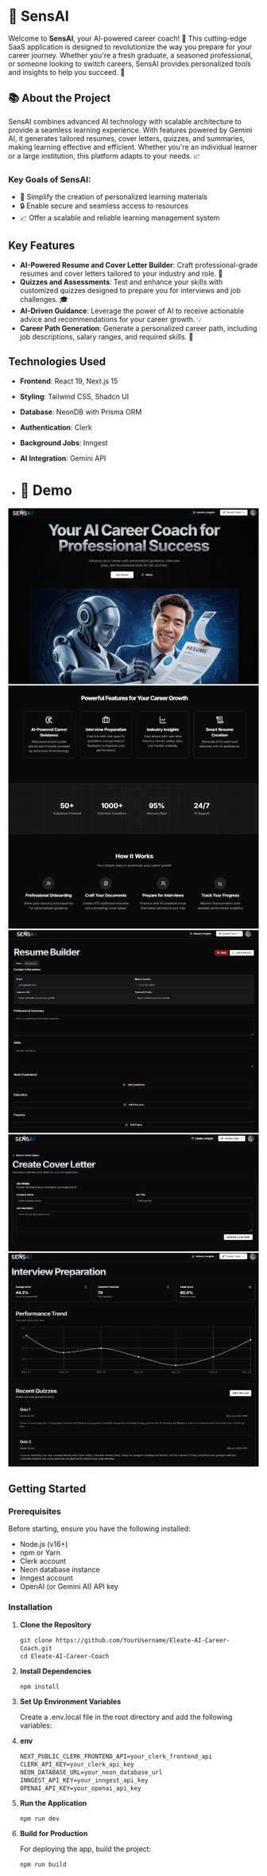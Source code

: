 # 🚀 SensAI

Welcome to **SensAI**, your AI-powered career coach! 🤖 This cutting-edge SaaS application is designed to revolutionize the way you prepare for your career journey. Whether you're a fresh graduate, a seasoned professional, or someone looking to switch careers, SensAI provides personalized tools and insights to help you succeed. 🎉


## 📚 About the Project

SensAI combines advanced AI technology with scalable architecture to provide a seamless learning experience. With features powered by Gemini AI, it generates tailored resumes, cover letters, quizzes, and summaries, making learning effective and efficient. Whether you're an individual learner or a large institution, this platform adapts to your needs. 📈

### Key Goals of SensAI:

- 📝 Simplify the creation of personalized learning materials
- 🔒 Enable secure and seamless access to resources
- 📈 Offer a scalable and reliable learning management system

## Key Features

- **AI-Powered Resume and Cover Letter Builder**: Craft professional-grade resumes and cover letters tailored to your industry and role. 💼
- **Quizzes and Assessments**: Test and enhance your skills with customized quizzes designed to prepare you for interviews and job challenges. 🎓
- **AI-Driven Guidance**: Leverage the power of AI to receive actionable advice and recommendations for your career growth. 💡
- **Career Path Generation**: Generate a personalized career path, including job descriptions, salary ranges, and required skills. 🚀

## Technologies Used

- **Frontend**: React 19, Next.js 15
- **Styling**: Tailwind CSS, Shadcn UI
- **Database**: NeonDB with Prisma ORM
- **Authentication**: Clerk
- **Background Jobs**: Inngest
- **AI Integration**: Gemini API

- # 🚀 Demo
![](https://github.com/shivamsharma006/SENSAI-CARRER-COACH/blob/main/Website%20Screenshots/Screenshot%202025-06-14%20161433.png?raw=true)
![](https://github.com/shivamsharma006/SENSAI-CARRER-COACH/blob/main/Website%20Screenshots/Screenshot%202025-06-14%20161451.png?raw=true)
![](https://github.com/shivamsharma006/SENSAI-CARRER-COACH/blob/main/Website%20Screenshots/Screenshot%202025-06-14%20161523.png?raw=true)
![](https://github.com/shivamsharma006/SENSAI-CARRER-COACH/blob/main/Website%20Screenshots/Screenshot%202025-06-14%20161607.png?raw=true)
![](https://github.com/shivamsharma006/SENSAI-CARRER-COACH/blob/main/Website%20Screenshots/Screenshot%202025-06-14%20161623.png?raw=true)

## Getting Started

### Prerequisites

Before starting, ensure you have the following installed:

- Node.js (v16+)
- npm or Yarn
- Clerk account
- Neon database instance
- Inngest account
- OpenAI (or Gemini AI) API key

### Installation

1. **Clone the Repository**

   ```
   git clone https://github.com/YourUsername/Eleate-AI-Career-Coach.git
   cd Eleate-AI-Career-Coach

   ```

2. **Install Dependencies**

   ```
   npm install

   ```

3. **Set Up Environment Variables**

   Create a .env.local file in the root directory and add the following variables:

4. **env**

   ```
   NEXT_PUBLIC_CLERK_FRONTEND_API=your_clerk_frontend_api
   CLERK_API_KEY=your_clerk_api_key
   NEON_DATABASE_URL=your_neon_database_url
   INNGEST_API_KEY=your_inngest_api_key
   OPENAI_API_KEY=your_openai_api_key

   ```

5. **Run the Application**

   ```
   npm run dev
   ```

6. **Build for Production**

   For deploying the app, build the project:

   ```
   npm run build
   ```
